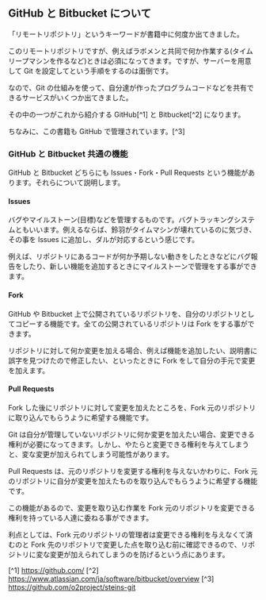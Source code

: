 ## GitHub と Bitbucket について

「リモートリポジトリ」というキーワードが書籍中に何度か出てきました。

このリモートリポジトリですが、例えばラボメンと共同で何か作業する(タイムリープマシンを作るなど)ときは必須になってきます。ですが、サーバーを用意して Git を設定してという手順をするのは面倒です。

なので、Git の仕組みを使って、自分達が作ったプログラムコードなどを共有できるサービスがいくつか出てきました。

その中の一つがこれから紹介する GitHub[^1] と Bitbucket[^2] になります。　

ちなみに、この書籍も GitHub で管理されています。[^3]

### GitHub と Bitbucket 共通の機能

GitHub と Bitbucket どちらにも Issues・Fork・Pull Requests という機能があります。それらについて説明します。

#### Issues

バグやマイルストーン(目標)などを管理するものです。バグトラッキングシステムともいいます。例えるならば、鈴羽がタイムマシンが壊れているのに気づき、その事を Issues に追加し、ダルが対応するという感じです。

例えば、リポジトリにあるコードが何か予期しない動きをしたときなどにバグ報告をしたり、新しい機能を追加するときにマイルストーンで管理をする事ができます。

#### Fork

GitHub や Bitbucket 上で公開されているリポジトリを、自分のリポジトリとしてコピーする機能です。全ての公開されているリポジトリは Fork をする事ができます。

リポジトリに対して何か変更を加える場合、例えば機能を追加したい、説明書に誤字を見つけたので修正したい、といったときに Fork をして自分の手元で変更を加えます。

#### Pull Requests

Fork した後にリポジトリに対して変更を加えたところを、Fork 元のリポジトリに取り込んでもらうように希望する機能です。

Git は自分が管理していないリポジトリに何か変更を加えたい場合、変更できる権利が必要になってきます。しかし、やたらと変更できる権利を与えてしまうと、変な変更が加えられてしまう可能性があります。

Pull Requests は、元のリポジトリを変更する権利を与えないかわりに、Fork 元のリポジトリに自分が変更を加えたものを取り込んでもらうように希望する機能です。

この機能があるので、変更を取り込む作業を Fork 元のリポジトリを変更できる権利を持っている人達に委ねる事ができます。

利点としては、Fork 元のリポジトリの管理者は変更できる権利を与えなくて済むのと Fork 先のリポジトリで変更した点を取り込む前に確認できるので、リポジトリに変な変更が加えられてしまうのを防げるという点にあります。

[^1] https://github.com/
[^2] https://www.atlassian.com/ja/software/bitbucket/overview
[^3] https://github.com/o2project/steins-git

